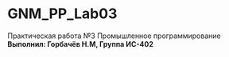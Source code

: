 # GNM_PP_Lab03

Практическая работа №3 Промышленное программирование <br />
**Выполнил: Горбачёв Н.М, Группа ИС-402**



